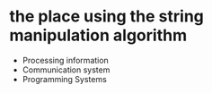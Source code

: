 # the place using the string manipulation algorithm

- Processing information
- Communication system
- Programming Systems

